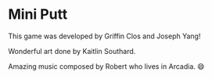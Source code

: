 # Mini Putt

This game was developed by Griffin Clos and Joseph Yang!

Wonderful art done by Kaitlin Southard.

Amazing music composed by Robert who lives in Arcadia. 😄

